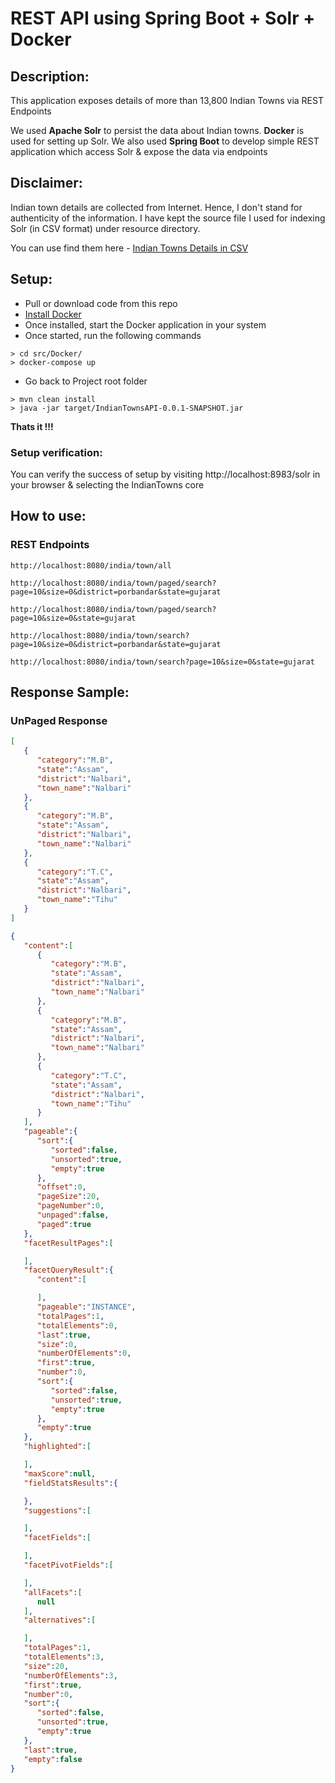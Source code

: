 # REST API using Spring Boot + Solr + Docker

## Description:

This application exposes details of more than 13,800 Indian Towns via REST Endpoints

We used **Apache Solr** to persist the data about Indian towns. **Docker** is used for setting up Solr. We also used **Spring Boot** to develop simple REST application which access Solr & expose the data via endpoints

## Disclaimer: 

Indian town details are collected from Internet. Hence, I don't stand for authenticity of the information. I have kept the source file I used for indexing Solr (in CSV format) under resource directory. 

You can use find them here - [Indian Towns Details in CSV](https://github.com/iamvickyav/SpringBoot-Solr-Using-Docker/tree/master/src/main/resources/solr_index_source)

## Setup:

 - Pull or download code from this repo
 - [Install Docker](https://docs.docker.com/install/) 
 - Once installed, start the Docker application in your system
 - Once started, run the following commands
```
> cd src/Docker/
> docker-compose up
```
 - Go back to Project root folder
```
> mvn clean install
> java -jar target/IndianTownsAPI-0.0.1-SNAPSHOT.jar
```

**Thats it !!!** 
### Setup verification:
You can verify the success of setup by visiting http://localhost:8983/solr in your browser & selecting the IndianTowns core

## How to use:

### REST Endpoints

```
http://localhost:8080/india/town/all

http://localhost:8080/india/town/paged/search?page=10&size=0&district=porbandar&state=gujarat

http://localhost:8080/india/town/paged/search?page=10&size=0&state=gujarat

http://localhost:8080/india/town/search?page=10&size=0&district=porbandar&state=gujarat

http://localhost:8080/india/town/search?page=10&size=0&state=gujarat

```

## Response Sample:

### UnPaged Response
```json
[  
   {  
      "category":"M.B",
      "state":"Assam",
      "district":"Nalbari",
      "town_name":"Nalbari"
   },
   {  
      "category":"M.B",
      "state":"Assam",
      "district":"Nalbari",
      "town_name":"Nalbari"
   },
   {  
      "category":"T.C",
      "state":"Assam",
      "district":"Nalbari",
      "town_name":"Tihu"
   }
]
```
```json
{
   "content":[
      {
         "category":"M.B",
         "state":"Assam",
         "district":"Nalbari",
         "town_name":"Nalbari"
      },
      {
         "category":"M.B",
         "state":"Assam",
         "district":"Nalbari",
         "town_name":"Nalbari"
      },
      {
         "category":"T.C",
         "state":"Assam",
         "district":"Nalbari",
         "town_name":"Tihu"
      }
   ],
   "pageable":{
      "sort":{
         "sorted":false,
         "unsorted":true,
         "empty":true
      },
      "offset":0,
      "pageSize":20,
      "pageNumber":0,
      "unpaged":false,
      "paged":true
   },
   "facetResultPages":[

   ],
   "facetQueryResult":{
      "content":[

      ],
      "pageable":"INSTANCE",
      "totalPages":1,
      "totalElements":0,
      "last":true,
      "size":0,
      "numberOfElements":0,
      "first":true,
      "number":0,
      "sort":{
         "sorted":false,
         "unsorted":true,
         "empty":true
      },
      "empty":true
   },
   "highlighted":[

   ],
   "maxScore":null,
   "fieldStatsResults":{

   },
   "suggestions":[

   ],
   "facetFields":[

   ],
   "facetPivotFields":[

   ],
   "allFacets":[
      null
   ],
   "alternatives":[

   ],
   "totalPages":1,
   "totalElements":3,
   "size":20,
   "numberOfElements":3,
   "first":true,
   "number":0,
   "sort":{
      "sorted":false,
      "unsorted":true,
      "empty":true
   },
   "last":true,
   "empty":false
}
```
